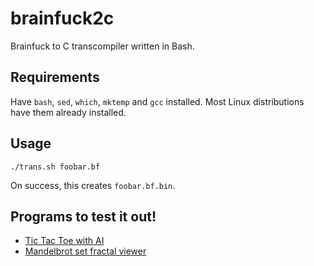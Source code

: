 # brainfuck2c

Brainfuck to C transcompiler written in Bash.

## Requirements

Have `bash`, `sed`, `which`, `mktemp` and `gcc` installed. Most Linux distributions have them already installed.

## Usage

`./trans.sh foobar.bf`

On success, this creates `foobar.bf.bin`.

## Programs to test it out!

* [Tic Tac Toe with AI](https://github.com/mitxela/bf-tic-tac-toe/blob/master/tictactoe.bf)
* [Mandelbrot set fractal viewer](https://github.com/frerich/brainfuck/blob/master/samples/mandelbrot.bf)

